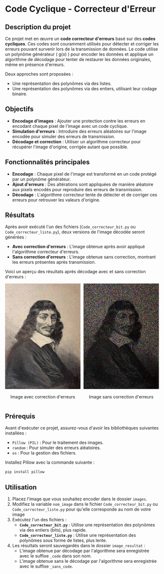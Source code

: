 # Code Cyclique - Correcteur d'Erreur

## Description du projet

Ce projet met en œuvre un **code correcteur d'erreurs** basé sur des **codes cycliques**. Ces codes sont couramment utilisés pour détecter et corriger les erreurs pouvant survenir lors de la transmission de données. Le code utilise un polynôme générateur \( g(x) \) pour encoder les données et applique un algorithme de décodage pour tenter de restaurer les données originales, même en présence d'erreurs.  

Deux approches sont proposées :
- Une représentation des polynômes via des listes.
- Une représentation des polynômes via des entiers, utilisant leur codage binaire.

## Objectifs

- **Encodage d'images** : Ajouter une protection contre les erreurs en encodant chaque pixel de l'image avec un code cyclique.
- **Simulation d'erreurs** : Introduire des erreurs aléatoires sur l'image encodée pour simuler des erreurs de transmission.
- **Décodage et correction** : Utiliser un algorithme correcteur pour récupérer l'image d'origine, corrigée autant que possible.

## Fonctionnalités principales

- **Encodage** : Chaque pixel de l'image est transformé en un code protégé par un polynôme générateur.
- **Ajout d'erreurs** : Des altérations sont appliquées de manière aléatoire aux pixels encodés pour reproduire des erreurs de transmission.
- **Décodage** : L'algorithme correcteur tente de détecter et de corriger ces erreurs pour retrouver les valeurs d'origine.

## Résultats

Après avoir exécuté l'un des fichiers (`Code_correcteur_bit.py` ou `Code_correcteur_liste.py`), deux versions de l'image décodée seront générées :

- **Avec correction d'erreurs** : L'image obtenue après avoir appliqué l'algorithme correcteur d'erreurs.
- **Sans correction d'erreurs** : L'image obtenue sans correction, montrant les erreurs présentes après transmission.

Voici un aperçu des résultats après décodage avec et sans correction d'erreurs :

<div style="display: flex; justify-content: space-between;">
  <div style="text-align: center; margin-right: 10px;">
    <img src="image_resultat/descartes_code.jpg" alt="Image avec correction d'erreurs" width="400"/>
    <p>Image avec correction d'erreurs</p>
  </div>
  <div style="text-align: center;">
    <img src="image_resultat/descartes_sans_code.jpg" alt="Image sans correction d'erreurs" width="400"/>
    <p>Image sans correction d'erreurs</p>
  </div>
</div>

## Prérequis

Avant d'exécuter ce projet, assurez-vous d'avoir les bibliothèques suivantes installées :  

- `Pillow (PIL)` : Pour le traitement des images.  
- `random` : Pour simuler des erreurs aléatoires.  
- `os` : Pour la gestion des fichiers.  

Installez Pillow avec la commande suivante :  

```bash
pip install pillow
```

## Utilisation

1. Placez l'image que vous souhaitez encoder dans le dossier `images`.  
2. Modifiez la variable `nom_image` dans le fichier `Code_correcteur_bit.py` ou `Code_correcteur_liste.py` pour qu'elle corresponde au nom de votre image  
3. Exécutez l'un des fichiers :  
   - **`Code_correcteur_bit.py`** : Utilise une représentation des polynômes via des entiers (bits), plus rapide.  
   - **`Code_correcteur_liste.py`** : Utilise une représentation des polynômes sous forme de listes, plus lente.  
4. Les résultats seront sauvegardés dans le dossier `image_resultat` :  
   - L'image obtenue par décodage par l'algorithme sera enregistrée avec le suffixe `_code` dans son nom.  
   - L'image obtenue sans le décodage par l'algorithme sera enregistrée avec le suffixe `_sans_code`.

